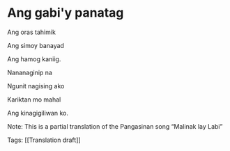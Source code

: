 # Ang gabi'y panatag

Ang oras tahimik

Ang simoy banayad

Ang hamog kaniig.

Nananaginip na

Ngunit nagising ako

Kariktan mo mahal

Ang kinagigiliwan ko.

Note: This is a partial translation of the Pangasinan song “Malinak lay Labi”

Tags: [[Translation draft]]


